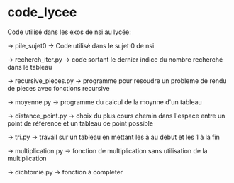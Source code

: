 # code_lycee

Code utilisé dans les exos de nsi au lycée:

  -> pile_sujet0
    -> Code utilisé dans le sujet 0 de nsi
    
  -> recherch_iter.py
    -> code sortant le dernier indice du nombre recherché dans le tableau
    
  -> recursive_pieces.py
    -> programme pour resoudre un probleme de rendu de pieces avec fonctions recursive
    
  -> moyenne.py
    -> programme du calcul de la moynne d'un tableau
    
  -> distance_point.py
    -> choix du plus cours chemin dans l'espace entre un point de référence et un tableau de point possible

  -> tri.py
    -> travail sur un tableau en mettant les à au debut et les 1 à la fin
    
  -> multiplication.py
    -> fonction de multiplication sans utilisation de la multiplication
    
 -> dichtomie.py
    -> fonction à compléter
